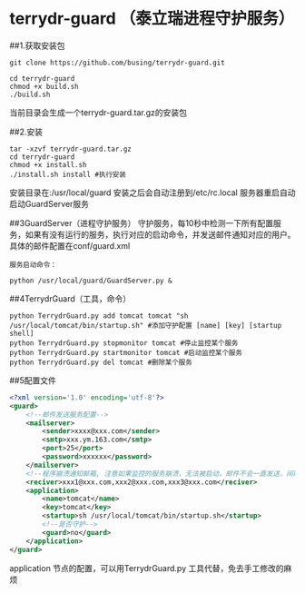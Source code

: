 # terrydr-guard （泰立瑞进程守护服务）
##1.获取安装包

```
git clone https://github.com/busing/terrydr-guard.git
```
```shell
cd terrydr-guard
chmod +x build.sh
./build.sh
```
  当前目录会生成一个terrydr-guard.tar.gz的安装包

##2.安装
```shell
tar -xzvf terrydr-guard.tar.gz
cd terrydr-guard
chmod +x install.sh
./install.sh install #执行安装
```
  安装目录在:/usr/local/guard
  安装之后会自动注册到/etc/rc.local 服务器重启自动启动GuardServer服务
    
##3GuardServer（进程守护服务）
    守护服务，每10秒中检测一下所有配置服务，如果有没有运行的服务，执行对应的启动命令，并发送邮件通知对应的用户。
    具体的邮件配置在conf/guard.xml
    
    服务启动命令：    
```shell
python /usr/local/guard/GuardServer.py &
```
    
##4TerrydrGuard（工具，命令）
```shell
python TerrydrGuard.py add tomcat tomcat "sh /usr/local/tomcat/bin/startup.sh" #添加守护配置 [name] [key] [startup shell]
python TerrydrGuard.py stopmonitor tomcat #停止监控某个服务
python TerrydrGuard.py startmonitor tomcat #启动监控某个服务
python TerrydrGuard.py del tomcat #删除某个服务
```

##5配置文件
```xml
<?xml version='1.0' encoding='utf-8'?>
<guard>
    <!--邮件发送服务配置-->
    <mailserver>
        <sender>xxxx@xxx.com</sender>
        <smtp>xxx.ym.163.com</smtp>
        <port>25</port>
        <password>xxxxxx</password>
    </mailserver>
    <!--程序崩溃通知邮箱, 注意如果监控的服务崩溃，无法被启动，邮件不会一直发送，间隔15分钟再次发送-->
    <reciver>xxx1@xxx.com,xxx2@xxx.com,xxx3@xxx.com</reciver>
    <application>
        <name>tomcat</name>
        <key>tomcat</key>
        <startup>sh /usr/local/tomcat/bin/startup.sh</startup>
        <!--是否守护-->
        <guard>no</guard>
    </application>
</guard>
```
  application 节点的配置，可以用TerrydrGuard.py 工具代替，免去手工修改的麻烦
  

